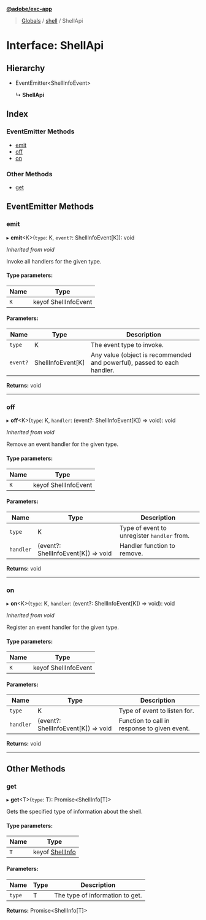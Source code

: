 **[@adobe/exc-app](../README.md)**

> [Globals](../README.md) / [shell](../modules/shell.md) / ShellApi

# Interface: ShellApi

## Hierarchy

* EventEmitter\<ShellInfoEvent>

  ↳ **ShellApi**

## Index

### EventEmitter Methods

* [emit](shell.shellapi.md#emit)
* [off](shell.shellapi.md#off)
* [on](shell.shellapi.md#on)

### Other Methods

* [get](shell.shellapi.md#get)

## EventEmitter Methods

### emit

▸ **emit**\<K>(`type`: K, `event?`: ShellInfoEvent[K]): void

*Inherited from void*

Invoke all handlers for the given type.

#### Type parameters:

Name | Type |
------ | ------ |
`K` | keyof ShellInfoEvent |

#### Parameters:

Name | Type | Description |
------ | ------ | ------ |
`type` | K | The event type to invoke. |
`event?` | ShellInfoEvent[K] | Any value (object is recommended and powerful), passed to each handler. |

**Returns:** void

___

### off

▸ **off**\<K>(`type`: K, `handler`: (event?: ShellInfoEvent[K]) => void): void

*Inherited from void*

Remove an event handler for the given type.

#### Type parameters:

Name | Type |
------ | ------ |
`K` | keyof ShellInfoEvent |

#### Parameters:

Name | Type | Description |
------ | ------ | ------ |
`type` | K | Type of event to unregister `handler` from. |
`handler` | (event?: ShellInfoEvent[K]) => void | Handler function to remove. |

**Returns:** void

___

### on

▸ **on**\<K>(`type`: K, `handler`: (event?: ShellInfoEvent[K]) => void): void

*Inherited from void*

Register an event handler for the given type.

#### Type parameters:

Name | Type |
------ | ------ |
`K` | keyof ShellInfoEvent |

#### Parameters:

Name | Type | Description |
------ | ------ | ------ |
`type` | K | Type of event to listen for. |
`handler` | (event?: ShellInfoEvent[K]) => void | Function to call in response to given event. |

**Returns:** void

___

## Other Methods

### get

▸ **get**\<T>(`type`: T): Promise\<ShellInfo[T]>

Gets the specified type of information about the shell.

#### Type parameters:

Name | Type |
------ | ------ |
`T` | keyof [ShellInfo](shell.shellinfo.md) |

#### Parameters:

Name | Type | Description |
------ | ------ | ------ |
`type` | T | The type of information to get.  |

**Returns:** Promise\<ShellInfo[T]>
